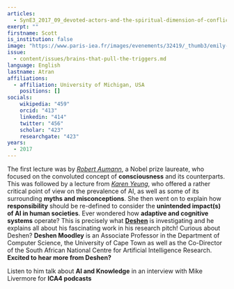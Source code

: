 ```yaml
---
articles:
  - SynE3_2017_09_devoted-actors-and-the-spiritual-dimension-of-conflict
exerpt: ""
firstname: Scott
is_institution: false
image: "https://www.paris-iea.fr/images/evenements/32419/_thumb3/emily-morter-8xaa0f9yqne-unsplash.jpg"
issue:
  - content/issues/brains-that-pull-the-triggers.md
language: English
lastname: Atran
affiliations:
  - affiliation: University of Michigan, USA
    positions: []
socials:
    wikipedia: "459"
    orcid: "413"
    linkedin: "414"
    twitter: "456"
    scholar: "423"
    researchgate: "423"
years:
  - 2017
---
```


The first lecture was by [_Robert Aumann_](/mentors#aumann "Robert Aumann"), a Nobel prize laureate, who focused on the convoluted concept of **consciousness** and its counterparts.
This was followed by a lecture from [_Karen Yeung_](/mentors#yeung "Karen Yeung"), who offered a rather critical point of view on the prevalence of AI, as well as some of its surrounding **myths and misconceptions**. She then went on to explain how **responsibility** should be re-defined to consider the **unintended impact(s) of AI in human societies**.
Ever wondered how **adaptive and cognitive systems** operate? This is precisely what [**Deshen**](/fellows#moodley "Deshen Moodley") is investigating and he explains all about his fascinating work in his research pitch!
Curious about Deshen?
**Deshen Moodley** is an Associate Professor in the Department of Computer Science, the University of Cape Town as well as the Co-Director of the South African National Centre for Artificial Intelligence Research.
**Excited to hear more from Deshen?**

Listen to him talk about **AI and Knowledge** in an interview with Mike Livermore for **ICA4 podcasts**
